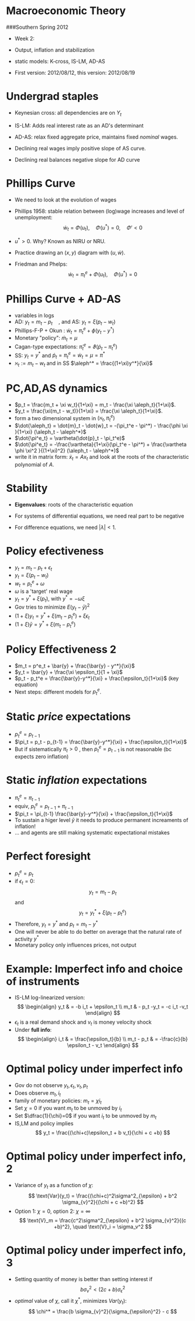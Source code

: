 # Macroeconomic Theory

###Southern Spring 2012 

- Week 2: 

- Output, inflation and stabilization

- static models: K-cross, IS-LM, AD-AS

- First version: 2012/08/12, this version: 2012/08/19


# Undergrad staples

- Keynesian cross: all dependencies are on $Y_t$

- IS-LM: Adds real interest rate as an AD's determinant

- AD-AS: relax fixed aggregate price, maintains fixed *nominal* wages.

- Declining real wages imply positive slope of AS curve. 

- Declining real balances negative slope for AD curve


# Phillips Curve

- We need to look at the evolution of wages

- Phillips 1958: stable relation between (log)wage increases and level of unemployment:
   $$
   \dot{w}_t = \Phi(u_t), \quad \Phi(u^{*}) = 0, \quad \Phi' < 0
   $$
   
- $u^{*} > 0$. Why? Known as NIRU or NRU. 

- Practice drawing an $(x,y)$ diagram with $(u, \dot{w})$.

- Friedman and Phelps:
   $$
   \dot{w}_t = \pi_{t}^{e} +  \Phi(u_t), \quad \Phi(u^{*}) = 0
   $$

# Phillips Curve + AD-AS
- variables in logs
- AD: $y_t = m_t - p_t \quad$, and AS: $y_t = \xi (p_t - w_t)$
- Phillips-F-P + Okun : $\dot{w}_t =  \pi_{t}^{e} +  \phi(y_t - y^*)$
- Monetary "policy": $\dot{m}_t = \mu$
- Cagan-type expectations: $\dot{\pi}_{t}^{e} = \vartheta (\dot{p}_t - \pi_{t}^{e})$
- SS: $y_t = y^*$   and  $\dot{p}_t =\pi_{t}^{e} = \dot{w}_t=\mu=\pi^*$
- $\aleph_t := m_t - w_t$ and in SS $\aleph^* = \frac{(1+\xi)y^*}{\xi}$

# PC,AD,AS dynamics
- $p_t = \frac{m_t + \xi w_t}{1+\xi} = m_t - \frac{\xi \aleph_t}{1+\xi}$.
- $y_t = \frac{\xi(m_t - w_t)}{1+\xi} = \frac{\xi \aleph_t}{1+\xi}$.
- form a two dimensional system in $(\aleph_t, \pi_t^e)$
- $\dot{\aleph_t} = \dot{m}_t - \dot{w}_t = -(\pi_t^e - \pi^*) -  \frac{\phi \xi }{1+\xi} (\aleph_t - \aleph^*)$ 
- $\dot{\pi^e_t} =  \vartheta(\dot{p}_t - \pi_t^e)$
- $\dot{\pi^e_t} =   -\frac{\vartheta}{1+\xi}(\pi_t^e - \pi^*)  + \frac{\vartheta \phi \xi^2 }{(1+\xi)^2} (\aleph_t - \aleph^*)$
- write it in matrix form: $\dot{x}_t = A x_t$ and look at the roots of the characteristic polynomial of $A$.

# Stability

+ **Eigenvalues**: roots of the characteristic equation

+ For systems of differential equations, we need real part to be negative

+ For difference equations, we need $|\lambda| < 1$.

# Policy efectiveness

-  $y_t = m_t - p_t + \epsilon_t$
-   $y_t = \xi (p_t - w_t)$
- $w_t = p^e_t + \omega$
- $\omega$ is a 'target' real wage
- $y_t = y^* + \xi(p_t)$, with $y^* = - \omega \xi$
- Gov tries to minimize $E(y_t - \bar{y})^2$
- $(1+\xi)y_t = y^* + \xi (m_t - p^e_t) + \xi \epsilon_t$
- $(1+\xi)\bar{y} = y^* + \xi (m_t - p^e_t)$

# Policy Effectiveness 2
- $m_t = p^e_t + \bar{y} + \frac{\bar{y} - y^*}{\xi}$
- $y_t = \bar{y} + \frac{\xi \epsilon_t}{1 + \xi}$
- $p_t - p_t^e = \frac{\bar{y}-y^*}{\xi} + \frac{\epsilon_t}{1+\xi}$ (key equation)
- Next steps: different models for $p_t^e$.

# Static *price* expectations
- $p_t^e = p_{t-1}$
- $\pi_t = p_t - p_{t-1} = \frac{\bar{y}-y^*}{\xi} + \frac{\epsilon_t}{1+\xi}$
- But if sistematically $\pi_t>0$ , then $p_t^e = p_{t-1}$ is not reasonable (bc expects zero inflation)

# Static *inflation* expectations
- $\pi_t^e = \pi_{t-1}$
- equiv, $p_t^e = p_{t-1} + \pi_{t-1}$
- $\pi_t = \pi_{t-1} \frac{\bar{y}-y^*}{\xi} + \frac{\epsilon_t}{1+\xi}$
- To sustain a higer level $\bar{y}$ it needs to produce permanent increaments of inflation!
- ... and agents are still making systematic expectational mistakes

# Perfect foresight
- $p^e_t = p_t$
- if $\epsilon_t=0$:
   $$
   y_t = m_t - p_t
   $$
and
   $$
   y_t = y_t^* + \xi(p_t-p^e_t)
   $$
- Therefore, $y_t = y^*$ and $p_t=m_t - y^*$
- One will never be able to do better on average that the natural rate of activity $y^*$
- Monetary policy only influences prices, not output

# Example: Imperfect info and choice of instruments
- IS-LM log-linearized version:
    $$
    \begin{align}
    y_t & =  -b i_t + \epsilon_t \\
    m_t & - p_t -y_t = -c i_t -v_t
    \end{align}
    $$
- $\epsilon_t$ is a real demand shock and $v_t$ is money velocity shock    
- Under **full info**: 
    $$
    \begin{align}
    i_t & =  \frac{\epsilon_t}{b} \\
    m_t - p_t & = -\frac{c}{b} \epsilon_t - v_t
    \end{align}
    $$

# Optimal policy under imperfect info
- Gov do not observe $y_t,\epsilon_t,v_t,p_t$
- Does observe $m_t, i_t$
- family of monetary policies: $m_t = \chi  i_t$
- Set $\chi=0$ if you want $m_t$ to be unmoved by $i_t$
- Set $\dfrac{1}{\chi}=0$ if you want $i_t$ to be unmoved by $m_t$
- IS,LM and policy implies
    $$
    y_t = \frac{(\chi+c)\epsilon_t + b v_t}{\chi + c +b}
    $$

# Optimal policy under imperfect info, 2
- Variance of $y_t$ as a function of $\chi$:
  $$
    \text{Var}(y_t) = \frac{(\chi+c)^2\sigma^2_{\epsilon} + b^2 \sigma_{v}^2}{(\chi + c +b)^2}
  $$
- Option 1: $\chi=0$, option 2: $\chi=\infty$
  $$
    \text{V}_m = \frac{c^2\sigma^2_{\epsilon} + b^2 \sigma_{v}^2}{(c +b)^2}, \quad \text{V}_i = \sigma_v^2
  $$

# Optimal policy under imperfect info, 3
- Setting quantity of money is better than setting interest if
  $$
    b\sigma_v^2 < (2c + b)\sigma_{\epsilon}^2
  $$
- *optimal* value of $\chi$, call it $\chi^*$, minimizes $Var(y_t)$:
  $$
  \chi^* = \frac{b \sigma_{v}^2}{\sigma_{\epsilon}^2} - c
  $$
